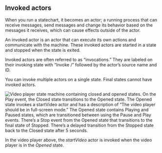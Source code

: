 ## Invoked actors

When you run a statechart, it becomes an actor; a running process that can receive messages, send messages and change its behavior based on the messages it receives, which can cause effects outside of the actor.

An invoked actor is an actor that can execute its own actions and communicate with the machine. These invoked actors are started in a state and stopped when the state is exited.

Invoked actors are often referred to as “invocations.” They are labeled on their invoking state with “Invoke /” followed by the actor’s source name and ID.

You can invoke multiple actors on a single state. Final states cannot have invoked actors.

![Video player state machine containing closed and opened states. On the Play event, the Closed state transitions to the Opened state. The Opened state invokes a startVideo actor and has a description of “The video player should be in full-screen mode.” The Opened state contains Playing and Paused states, which are transitioned between using the Pause and Play events. There’s a Stop event from the Opened state that transitions to the final state of Stopped. There’s a delayed transition from the Stopped state back to the Closed state after 5 seconds.](video-player-highlighting-invoked-actor-2022-10-07.png)

In the video player above, the *startVideo* actor is invoked when the video player is in the *Opened* state.
